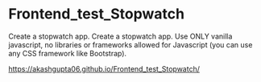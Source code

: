 # Frontend_test_Stopwatch
Create a stopwatch app.
Create a stopwatch app. Use ONLY vanilla javascript, no libraries or frameworks allowed for Javascript (you can use any CSS framework like Bootstrap).


https://akashgupta06.github.io/Frontend_test_Stopwatch/

